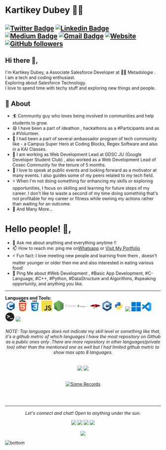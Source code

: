 
# Kartikey Dubey 👨‍💻
[![Twitter Badge](https://img.shields.io/badge/-@KartikeyDubey-1ca0f1?style=flat-square&labelColor=1ca0f1&logo=twitter&logoColor=white&link=https://twitter.com/KartikeyDubey02)](https://twitter.com/KartikeyDubey02) [![Linkedin Badge](https://img.shields.io/badge/-KartikeyDubey-blue?style=flat-square&logo=Linkedin&logoColor=white&link=https://www.linkedin.com/in/kartikeydubey02/)](https://www.linkedin.com/in/kartikeydubey02/) 
[![Medium Badge](https://img.shields.io/badge/-@dkartikey1-03a57a?style=flat-square&labelColor=000000&logo=Medium&link=https://medium.com/@dkartikey1/)](https://medium.com/@dkartikey1/)
[![Gmail Badge](https://img.shields.io/badge/-dkartikey1@gmail.com-c14438?style=flat-square&logo=Gmail&logoColor=white&link=mailto:dkartikey1@gmail.com)](mailto:dkartikey1@gmail.com)
[![Website](https://img.shields.io/badge/-Kartikey's_Portfolio-556b2f?style=circle&link=https://kartikey-dubey.vercel.app/)](https://kartikey-dubey.vercel.app/)
[![GitHub followers](https://img.shields.io/github/followers/kartikey0205?label=Follow&style=social)](https://github.com/kartikey0205/?tab=follow)
---

<!-- <p align="left"> <img src="https://komarev.com/ghpvc/?username=Kartikey0205" alt="Kartikey" /> </p></br> -->

## Hi there 👋,           
I'm Kartikey Dubey, a Associate Salesforce Developer  at 👨‍💻 Metadologie .<br>  I am a tech and coding enthusiast. <br> 
Exploring about Salesforce Technology. <br>
I love to spend time with techy stuff and exploring new things and people.

## 🧐 About
- 🏄‍ Community guy who loves being involved in communities and help students to grow.
- 😄 I have been a part of ideathon , hackathons as a #Participants and as a #Volunteer.
- 🔭 I had been a part of several ambassador program of tech community like - a Campus Super Hero at Coding Blocks, Regex Software and also in a KAI Classes.
- 🔭 I am working as Web Development Lead at GDSC JU (Google Developer Student Club) , also worked as a Web Development Lead of Cosec Community for the tenure of 5 months.
- 🌱 I love to speak at public events and looking forward  as a motivator at many events. I also guides some of my peers related to my tech field.
- ⚡ When I'm not doing something for enhancing my skills or exploring opportunities, I focus on skilling and learning for future steps of my career. I don't like to waste a second of my time doing something that's not profitable for my career or fitness while owning my actions rather than waiting for an outcome.
- 👯 And Many More...


# Hello people!&nbsp;👋,

- 💬 Ask me about anything and everything anytime !! 
- 📫 How to reach me: ping me on[Whatsapp](https://wa.me/918529749879) or <a href="https://kartikey-dubey.vercel.app/"> Visit My Portfolio </a>
- ⚡ Fun fact: I love meeting new people and learning from them , doesn't matter younger or older then me  and also interested in eating various food! 
- 💬 Ping Me about #Web Development , #Basic App Development, #C-Language, #C++, #Python, #DataStructure and Algorithms, #speaking opportunity, and anything you like.
---
**Languages and Tools:**  
<code><img height="35" src="https://raw.githubusercontent.com/github/explore/80688e429a7d4ef2fca1e82350fe8e3517d3494d/topics/c/c.png"></code>
<code><img height="35" src="https://raw.githubusercontent.com/github/explore/80688e429a7d4ef2fca1e82350fe8e3517d3494d/topics/html/html.png"></code>
<code><img height="35" src="https://raw.githubusercontent.com/github/explore/80688e429a7d4ef2fca1e82350fe8e3517d3494d/topics/css/css.png"></code>
<code><img height="35" src="https://raw.githubusercontent.com/github/explore/80688e429a7d4ef2fca1e82350fe8e3517d3494d/topics/javascript/javascript.png"></code>
<code><img height="35" src="https://raw.githubusercontent.com/github/explore/80688e429a7d4ef2fca1e82350fe8e3517d3494d/topics/nodejs/nodejs.png"></code> 
<code><img height="35" src="https://raw.githubusercontent.com/github/explore/80688e429a7d4ef2fca1e82350fe8e3517d3494d/topics/express/express.png"></code>
<code><img height="35" src="https://raw.githubusercontent.com/github/explore/80688e429a7d4ef2fca1e82350fe8e3517d3494d/topics/mongodb/mongodb.png"></code> 
<code><img height="35" src="https://raw.githubusercontent.com/github/explore/80688e429a7d4ef2fca1e82350fe8e3517d3494d/topics/mongoose/mongoose.png"></code>
<code><img height="35" src="https://raw.githubusercontent.com/github/explore/80688e429a7d4ef2fca1e82350fe8e3517d3494d/topics/cpp/cpp.png"></code> 
<code><img height="35" src="https://raw.githubusercontent.com/github/explore/80688e429a7d4ef2fca1e82350fe8e3517d3494d/topics/python/python.png"></code>
<code><img height="40" src="https://cdn.jsdelivr.net/gh/devicons/devicon/icons/mysql/mysql-original.svg"></code>
<code><img height="30" src="https://raw.githubusercontent.com/github/explore/80688e429a7d4ef2fca1e82350fe8e3517d3494d/topics/windows/windows.png"></code>
<code><img height="30" src="https://raw.githubusercontent.com/github/explore/80688e429a7d4ef2fca1e82350fe8e3517d3494d/topics/visual-studio-code/visual-studio-code.png"></code>
<code><img height="30" src="https://raw.githubusercontent.com/github/explore/80688e429a7d4ef2fca1e82350fe8e3517d3494d/topics/terminal/terminal.png"></code>
<code><img height="40" src="https://cdn.jsdelivr.net/gh/devicons/devicon/icons/java/java-original.svg"></code>


<!-- <h3>NOTE: Top languages does not indicate my skill level or something like that, it's a github metric of which languages I have the most repository on Github.There are more repository in other languages other than the mentioned one as well but I had limited github metric to show max upto 4 languages. </h3> -->

<!-- <a>
  <img align="center" src="https://github-readme-stats.vercel.app/api/top-langs/?username=Kartikey0205&langs_count=8&hide=python,C#,less,php,ruby" />
</a> -->
<div align="center" title="Go to Source">
  <h6>NOTE: Top languages does not indicate my skill level or something like that, it's a github metric of which languages I have the most repository on Github as a public ones only .There are more repository in other languages(private too) other than the mentioned one as well but I had limited github metric to show max upto 8 languages. </h3>
    <img
         width="320"
         align="center"
         src="https://github-readme-stats.vercel.app/api/top-langs/?username=Kartikey0205&text_color=ffffff&icon_color=61dafb&bg_color=20232a&langs_count=8&layout=compact&border_color=61dafb&hide_border=true&hide=python,C#,less,php,ruby,CSS,HTML"
         />
  <img
         align="center"
         width="400"
         src="https://github-readme-stats.vercel.app/api?username=Kartikey0205&show_icons=true&theme=react&border_color=61dafb&hide_border=true&include_all_commits=true&count_private=true"
         />

</div>
  <br><br>

  <div align="center">
    <a href="https://git.io/streak-stats" title="Go to Source">
      <img
        align="center"
        width="50%"
        src="https://github-readme-streak-stats.herokuapp.com/?user=Kartikey0205&theme=react&border=61dafb&hide_border=true"
        alt="Some Records"
      />
    </a>
 
  </div>
  
  

<!-- ![Kartikey's github stats](https://github-readme-stats.vercel.app/api?username=Kartikey0205&show_icons=true&theme=react&border_color=61dafb&hide_border=true&include_all_commits=true&count_private=true) -->
<br><br>
<hr>
<p align="center">
   <i>Let's connect and chat! Open to anything under the sun.</i>
  <p align="center">
    <a href="https://twitter.com/KartikeyDubey02" alt="Twitter"><img src="https://raw.githubusercontent.com/jayehernandez/jayehernandez/3f5402efef9a0ae89211a6e04609558e862ca616/readme/twitter-fill.svg"></a>
    <a href="https://www.linkedin.com/in/kartikeydubey02/" alt="Linkedin"><img src="https://raw.githubusercontent.com/jayehernandez/jayehernandez/3f5402efef9a0ae89211a6e04609558e862ca616/readme/linkedin-fill.svg"></a>
    <a href="mailto:dkartikey1@gmail.com" alt="Contact me"><img src="https://raw.githubusercontent.com/jayehernandez/jayehernandez/3f5402efef9a0ae89211a6e04609558e862ca616/readme/mail-fill.svg"></a>
       <a href="https://kartikey-dubey.vercel.app/" alt="My portfolio"><img src="https://raw.githubusercontent.com/jayehernandez/jayehernandez/3f5402efef9a0ae89211a6e04609558e862ca616/readme/external-link-line.svg"></a>
  </p>
  <p align="center">  
     <img align="center" src="https://komarev.com/ghpvc/?username=Kartikey0205"> 
  </p>
</p>

<img src="https://raw.githubusercontent.com/jayehernandez/jayehernandez/dcd7447c179f5a1131590b6ccba2223e879ab655/readme/bottom.svg" alt="bottom">




